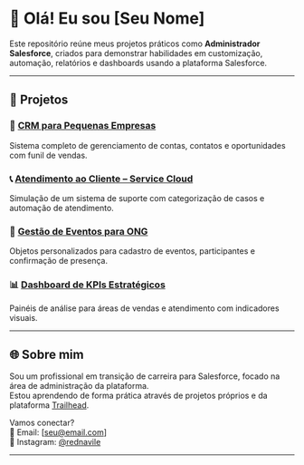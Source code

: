 # 👋 Olá! Eu sou [Seu Nome]

Este repositório reúne meus projetos práticos como **Administrador Salesforce**, criados para demonstrar habilidades em customização, automação, relatórios e dashboards usando a plataforma Salesforce.

---

## 🧰 Projetos

### 🏢 [CRM para Pequenas Empresas](./CRM-Pequenas-Empresas)
Sistema completo de gerenciamento de contas, contatos e oportunidades com funil de vendas.

### 📞 [Atendimento ao Cliente – Service Cloud](./Atendimento-Cliente-ServiceCloud)
Simulação de um sistema de suporte com categorização de casos e automação de atendimento.

### 🎫 [Gestão de Eventos para ONG](./Gestao-Eventos-ONG)
Objetos personalizados para cadastro de eventos, participantes e confirmação de presença.

### 📊 [Dashboard de KPIs Estratégicos](./Dashboards-KPIs)
Painéis de análise para áreas de vendas e atendimento com indicadores visuais.

---

## 🌐 Sobre mim

Sou um profissional em transição de carreira para Salesforce, focado na área de administração da plataforma.  
Estou aprendendo de forma prática através de projetos próprios e da plataforma [Trailhead](https://trailhead.salesforce.com/).

Vamos conectar?  
📧 Email: [seu@email.com]  
📱 Instagram: [@rednavile](https://instagram.com/rednavile)

---
